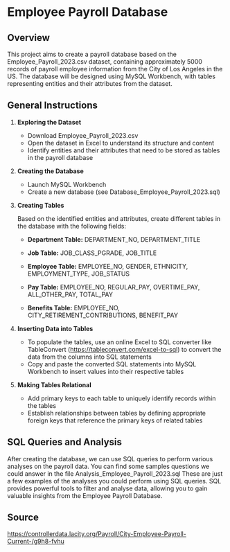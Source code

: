 # Employee Payroll Database

## Overview

This project aims to create a payroll database based on the Employee_Payroll_2023.csv dataset, containing approximately 5000 records of payroll employee information from the City of Los Angeles in the US. The database will be designed using MySQL Workbench, with tables representing entities and their attributes from the dataset. 

## General Instructions

1. **Exploring the Dataset**
   
   - Download Employee_Payroll_2023.csv
   - Open the dataset in Excel to understand its structure and content
   - Identify entities and their attributes that need to be stored as tables in the payroll database

2. **Creating the Database**
  
   - Launch MySQL Workbench
   - Create a new database (see Database_Employee_Payroll_2023.sql)

3. **Creating Tables**
     
    Based on the identified entities and attributes, create different tables in the database with the following fields:

    - **Department Table:** DEPARTMENT_NO, DEPARTMENT_TITLE
   
    - **Job Table:** JOB_CLASS_PGRADE, JOB_TITLE
    
    - **Employee Table:**  EMPLOYEE_NO, GENDER, ETHNICITY,  EMPLOYMENT_TYPE, JOB_STATUS
    
    - **Pay Table:** EMPLOYEE_NO, REGULAR_PAY, OVERTIME_PAY, ALL_OTHER_PAY, TOTAL_PAY
   
    - **Benefits Table:** EMPLOYEE_NO, CITY_RETIREMENT_CONTRIBUTIONS, BENEFIT_PAY


4. **Inserting Data into Tables**
   
   - To populate the tables, use an online Excel to SQL converter like TableConvert (https://tableconvert.com/excel-to-sql) to convert the data from the columns into SQL statements
   - Copy and paste the converted SQL statements into MySQL Workbench to insert values into their respective tables


5. **Making Tables Relational**
  
   - Add primary keys to each table to uniquely identify records within the tables
   - Establish relationships between tables by defining appropriate foreign keys that reference the primary keys of related tables


## SQL Queries and Analysis

After creating the database, we can use SQL queries to perform various analyses on the payroll data. 
You can find some samples questions we could answer in the file Analysis_Employee_Payroll_2023.sql
These are just a few examples of the analyses you could perform using SQL queries. SQL provides powerful tools to filter and analyse data, allowing you to gain valuable insights from the Employee Payroll Database.


## Source

https://controllerdata.lacity.org/Payroll/City-Employee-Payroll-Current-/g9h8-fvhu
